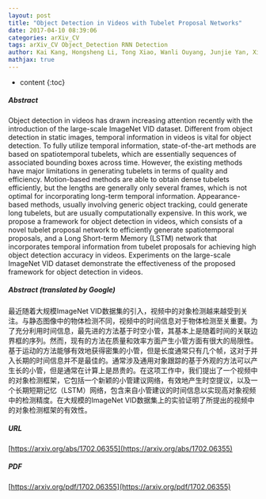 ```yaml
---
layout: post
title: "Object Detection in Videos with Tubelet Proposal Networks"
date: 2017-04-10 08:39:06
categories: arXiv_CV
tags: arXiv_CV Object_Detection RNN Detection
author: Kai Kang, Hongsheng Li, Tong Xiao, Wanli Ouyang, Junjie Yan, Xihui Liu, Xiaogang Wang
mathjax: true
---
```


* content
{:toc}

##### Abstract
Object detection in videos has drawn increasing attention recently with the introduction of the large-scale ImageNet VID dataset. Different from object detection in static images, temporal information in videos is vital for object detection. To fully utilize temporal information, state-of-the-art methods are based on spatiotemporal tubelets, which are essentially sequences of associated bounding boxes across time. However, the existing methods have major limitations in generating tubelets in terms of quality and efficiency. Motion-based methods are able to obtain dense tubelets efficiently, but the lengths are generally only several frames, which is not optimal for incorporating long-term temporal information. Appearance-based methods, usually involving generic object tracking, could generate long tubelets, but are usually computationally expensive. In this work, we propose a framework for object detection in videos, which consists of a novel tubelet proposal network to efficiently generate spatiotemporal proposals, and a Long Short-term Memory (LSTM) network that incorporates temporal information from tubelet proposals for achieving high object detection accuracy in videos. Experiments on the large-scale ImageNet VID dataset demonstrate the effectiveness of the proposed framework for object detection in videos.

##### Abstract (translated by Google)
最近随着大规模ImageNet VID数据集的引入，视频中的对象检测越来越受到关注。与静态图像中的物体检测不同，视频中的时间信息对于物体检测至关重要。为了充分利用时间信息，最先进的方法基于时空小管，其基本上是随着时间的关联边界框的序列。然而，现有的方法在质量和效率方面产生小管方面有很大的局限性。基于运动的方法能够有效地获得密集的小管，但是长度通常只有几个帧，这对于并入长期的时间信息并不是最佳的。通常涉及通用对象跟踪的基于外观的方法可以产生长的小管，但是通常在计算上是昂贵的。在这项工作中，我们提出了一个视频中的对象检测框架，它包括一个新颖的小管建议网络，有效地产生时空提议，以及一个长期短期记忆（LSTM）网络，包含来自小管建议的时间信息以实现高对象视频中的检测精度。在大规模的ImageNet VID数据集上的实验证明了所提出的视频中的对象检测框架的有效性。

##### URL
[https://arxiv.org/abs/1702.06355](https://arxiv.org/abs/1702.06355)

##### PDF
[https://arxiv.org/pdf/1702.06355](https://arxiv.org/pdf/1702.06355)

